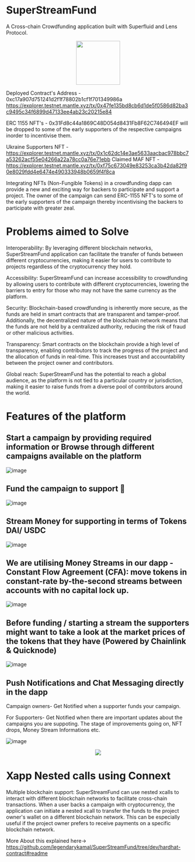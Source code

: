 # SuperStreamFund
A Cross-chain Crowdfunding application built with Superfluid and Lens Protocol.

<p align="center">
  <img src="https://user-images.githubusercontent.com/95926324/219892186-d51fed8f-aed4-4d2a-954a-c02cb5a05792.png" height="120" width="120" align="center" />
</p>

Deployed Contract's Address - 0xc17a907d751241d2f1f78802b1cf1f701349986a
https://explorer.testnet.mantle.xyz/tx/0x47fe135bd8cb6d1de5f0586d82ba3c9495c34f6899d47133ee4ab23c20215e84

ERC 1155 NFT's - 0x31Fd8c44a1869C48D054d8431Fb8F62C746494EF will be dropped to some of the early supporters of the respective campaigns inorder to incentivise them.

Ukraine Supporters NFT - https://explorer.testnet.mantle.xyz/tx/0x1c62dc14e3ae5633aacbac978bbc7a53262acf55e04266a22a78cc0a76e71ebb
Claimed MAF NFT - https://explorer.testnet.mantle.xyz/tx/0xf75c673049e83253ca3b42da82f90e8029fdd4e6474e490333948b0659f4f8ca

Integrating NFTs (Non-Fungible Tokens) in a crowdfunding dapp can provide a new and exciting way for backers to participate and support a project.
The owner of the campaign can send ERC-1155 NFT's to some of the early supporters of the campaign thereby incentivising the backers to participate with greater zeal.

# Problems aimed to Solve
Interoperability: By leveraging different blockchain networks, SuperStreamFund application can facilitate the transfer of funds between different cryptocurrencies, making it easier for users to contribute to projects regardless of the cryptocurrency they hold.

Accessibility: SuperStreamFund can increase accessibility to crowdfunding by allowing users to contribute with different cryptocurrencies, lowering the barriers to entry for those who may not have the same currency as the platform.

Security: Blockchain-based crowdfunding is inherently more secure, as the funds are held in smart contracts that are transparent and tamper-proof. Additionally, the decentralized nature of the blockchain network means that the funds are not held by a centralized authority, reducing the risk of fraud or other malicious activities.

Transparency: Smart contracts on the blockchain provide a high level of transparency, enabling contributors to track the progress of the project and the allocation of funds in real-time. This increases trust and accountability between the project owner and contributors.

Global reach: SuperStreamFund has the potential to reach a global audience, as the platform is not tied to a particular country or jurisdiction, making it easier to raise funds from a diverse pool of contributors around the world.

<h1>Features of the platform</h1>

## Start a campaign by providing required information or Browse through different campaigns available on the platform

![image](https://user-images.githubusercontent.com/95926324/219902226-bceca6c7-07f9-400d-821c-bf898e453758.png)


## Fund the campaign to support 🚀 
![image](https://user-images.githubusercontent.com/95926324/219901968-fffec84e-2561-4c02-8a3f-052362aaf56a.png)

## Stream Money for supporting in terms of Tokens DAI/ USDC 

![image](https://user-images.githubusercontent.com/95926324/219885034-6da65b45-c8e7-4397-96e0-b95884a8d405.png)

## We are utilising Money Streams in our dapp - Constant Flow Agreement (CFA): move tokens in constant-rate by-the-second streams between accounts with no capital lock up.

![image](https://user-images.githubusercontent.com/95926324/219885338-0855fb2b-31ef-4dad-b268-15e90a559c9f.png)


## Before funding / starting a stream the supporters might want to take a look at the market prices of the tokens that they have (Powered by Chainlink & Quicknode)
![image](https://user-images.githubusercontent.com/95926324/219902105-5bf0e524-d464-46f8-b9f9-7d874e776e84.png)


## Push Notifications and Chat Messaging directly in the dapp
Campaign owners- Get Notified when a supporter funds your campaign.

For Supporters- Get Notified when there are important updates about the campaigns you are suppoting.
The stage of improvements going on, NFT drops, Money Stream Informations etc.

![image](https://user-images.githubusercontent.com/95926324/219762719-ea46321c-5f5a-4fe2-980e-61f4fba7b59e.png)

<p align="center">
  <img src="https://user-images.githubusercontent.com/95926324/219763839-bd57ec8c-98a3-4937-96b3-c4724c8d63e0.png"  />
</p>

# Xapp Nested calls using Connext

Multiple blockchain support: SuperStreamFund can use nested xcalls to interact with different blockchain networks to facilitate cross-chain transactions. 
When a user backs a campaign with cryptocurrency, the application can initiate a nested xcall to transfer the funds to the project owner's wallet on a different blockchain network. 
This can be especially useful if the project owner prefers to receive payments on a specific blockchain network.

More About this explained here-> https://github.com/legendarykamal/SuperStreamFund/tree/dev/hardhat-contract#readme
